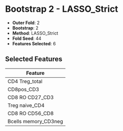 # Bootstrap 2 - LASSO_Strict

- **Outer Fold**: 2
- **Bootstrap**: 2
- **Method**: LASSO_Strict
- **Fold Seed**: 44
- **Features Selected**: 6

## Selected Features

| Feature |
|---------|
| CD4 Treg_total |
| CD8pos_CD3 |
| CD8 RO CD27_CD3 |
| Treg naive_CD4 |
| CD8 RO CD56_CD8 |
| Bcells memory_CD3neg |
